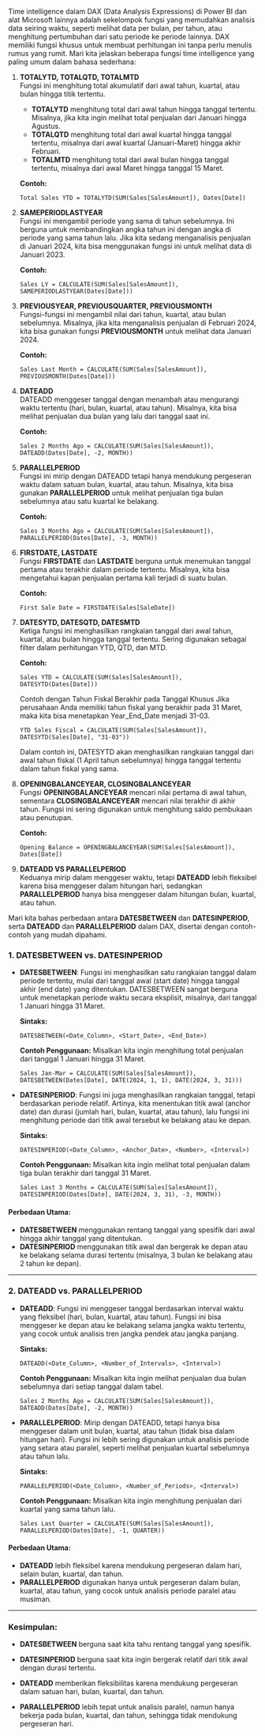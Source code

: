 Time intelligence dalam DAX (Data Analysis Expressions) di Power BI dan alat Microsoft lainnya adalah sekelompok fungsi yang memudahkan analisis data seiring waktu, seperti melihat data per bulan, per tahun, atau menghitung pertumbuhan dari satu periode ke periode lainnya. DAX memiliki fungsi khusus untuk membuat perhitungan ini tanpa perlu menulis rumus yang rumit. Mari kita jelaskan beberapa fungsi time intelligence yang paling umum dalam bahasa sederhana:

1. **TOTALYTD, TOTALQTD, TOTALMTD**  
   Fungsi ini menghitung total akumulatif dari awal tahun, kuartal, atau bulan hingga titik tertentu.

   - **TOTALYTD** menghitung total dari awal tahun hingga tanggal tertentu. Misalnya, jika kita ingin melihat total penjualan dari Januari hingga Agustus.
   - **TOTALQTD** menghitung total dari awal kuartal hingga tanggal tertentu, misalnya dari awal kuartal (Januari-Maret) hingga akhir Februari.
   - **TOTALMTD** menghitung total dari awal bulan hingga tanggal tertentu, misalnya dari awal Maret hingga tanggal 15 Maret.

   **Contoh:** 
   ```dax
   Total Sales YTD = TOTALYTD(SUM(Sales[SalesAmount]), Dates[Date])
   ```

2. **SAMEPERIODLASTYEAR**  
   Fungsi ini mengambil periode yang sama di tahun sebelumnya. Ini berguna untuk membandingkan angka tahun ini dengan angka di periode yang sama tahun lalu. Jika kita sedang menganalisis penjualan di Januari 2024, kita bisa menggunakan fungsi ini untuk melihat data di Januari 2023.

   **Contoh:**
   ```dax
   Sales LY = CALCULATE(SUM(Sales[SalesAmount]), SAMEPERIODLASTYEAR(Dates[Date]))
   ```

3. **PREVIOUSYEAR, PREVIOUSQUARTER, PREVIOUSMONTH**  
   Fungsi-fungsi ini mengambil nilai dari tahun, kuartal, atau bulan sebelumnya. Misalnya, jika kita menganalisis penjualan di Februari 2024, kita bisa gunakan fungsi **PREVIOUSMONTH** untuk melihat data Januari 2024.

   **Contoh:**
   ```dax
   Sales Last Month = CALCULATE(SUM(Sales[SalesAmount]), PREVIOUSMONTH(Dates[Date]))
   ```

4. **DATEADD**  
   DATEADD menggeser tanggal dengan menambah atau mengurangi waktu tertentu (hari, bulan, kuartal, atau tahun). Misalnya, kita bisa melihat penjualan dua bulan yang lalu dari tanggal saat ini.

   **Contoh:**
   ```dax
   Sales 2 Months Ago = CALCULATE(SUM(Sales[SalesAmount]), DATEADD(Dates[Date], -2, MONTH))
   ```

5. **PARALLELPERIOD**  
   Fungsi ini mirip dengan DATEADD tetapi hanya mendukung pergeseran waktu dalam satuan bulan, kuartal, atau tahun. Misalnya, kita bisa gunakan **PARALLELPERIOD** untuk melihat penjualan tiga bulan sebelumnya atau satu kuartal ke belakang.

   **Contoh:**
   ```dax
   Sales 3 Months Ago = CALCULATE(SUM(Sales[SalesAmount]), PARALLELPERIOD(Dates[Date], -3, MONTH))
   ```

6. **FIRSTDATE, LASTDATE**  
   Fungsi **FIRSTDATE** dan **LASTDATE** berguna untuk menemukan tanggal pertama atau terakhir dalam periode tertentu. Misalnya, kita bisa mengetahui kapan penjualan pertama kali terjadi di suatu bulan.

   **Contoh:**
   ```dax
   First Sale Date = FIRSTDATE(Sales[SaleDate])
   ```

7. **DATESYTD, DATESQTD, DATESMTD**  
   Ketiga fungsi ini menghasilkan rangkaian tanggal dari awal tahun, kuartal, atau bulan hingga tanggal tertentu. Sering digunakan sebagai filter dalam perhitungan YTD, QTD, dan MTD.

   **Contoh:**
   ```dax
   Sales YTD = CALCULATE(SUM(Sales[SalesAmount]), DATESYTD(Dates[Date]))
   ```

   Contoh dengan Tahun Fiskal Berakhir pada Tanggal Khusus
Jika perusahaan Anda memiliki tahun fiskal yang berakhir pada 31 Maret, maka kita bisa menetapkan Year_End_Date menjadi 31-03.

   ```
   YTD Sales Fiscal = CALCULATE(SUM(Sales[SalesAmount]), DATESYTD(Sales[Date], "31-03"))
   ```
   Dalam contoh ini, DATESYTD akan menghasilkan rangkaian tanggal dari awal tahun fiskal (1 April tahun sebelumnya) hingga tanggal tertentu dalam tahun fiskal yang sama.

8. **OPENINGBALANCEYEAR, CLOSINGBALANCEYEAR**  
   Fungsi **OPENINGBALANCEYEAR** mencari nilai pertama di awal tahun, sementara **CLOSINGBALANCEYEAR** mencari nilai terakhir di akhir tahun. Fungsi ini sering digunakan untuk menghitung saldo pembukaan atau penutupan.

   **Contoh:**
   ```dax
   Opening Balance = OPENINGBALANCEYEAR(SUM(Sales[SalesAmount]), Dates[Date])
   ```

9. **DATEADD VS PARALLELPERIOD**  
   Keduanya mirip dalam menggeser waktu, tetapi **DATEADD** lebih fleksibel karena bisa menggeser dalam hitungan hari, sedangkan **PARALLELPERIOD** hanya bisa menggeser dalam hitungan bulan, kuartal, atau tahun.


Mari kita bahas perbedaan antara **DATESBETWEEN** dan **DATESINPERIOD**, serta **DATEADD** dan **PARALLELPERIOD** dalam DAX, disertai dengan contoh-contoh yang mudah dipahami.

### 1. **DATESBETWEEN vs. DATESINPERIOD**

- **DATESBETWEEN**: Fungsi ini menghasilkan satu rangkaian tanggal dalam periode tertentu, mulai dari tanggal awal (start date) hingga tanggal akhir (end date) yang ditentukan. DATESBETWEEN sangat berguna untuk menetapkan periode waktu secara eksplisit, misalnya, dari tanggal 1 Januari hingga 31 Maret.

  **Sintaks:**
  ```dax
  DATESBETWEEN(<Date_Column>, <Start_Date>, <End_Date>)
  ```

  **Contoh Penggunaan:**
  Misalkan kita ingin menghitung total penjualan dari tanggal 1 Januari hingga 31 Maret.

  ```dax
  Sales Jan-Mar = CALCULATE(SUM(Sales[SalesAmount]), DATESBETWEEN(Dates[Date], DATE(2024, 1, 1), DATE(2024, 3, 31)))
  ```

- **DATESINPERIOD**: Fungsi ini juga menghasilkan rangkaian tanggal, tetapi berdasarkan periode relatif. Artinya, kita menentukan titik awal (anchor date) dan durasi (jumlah hari, bulan, kuartal, atau tahun), lalu fungsi ini menghitung periode dari titik awal tersebut ke belakang atau ke depan.

  **Sintaks:**
  ```dax
  DATESINPERIOD(<Date_Column>, <Anchor_Date>, <Number>, <Interval>)
  ```

  **Contoh Penggunaan:**
  Misalkan kita ingin melihat total penjualan dalam tiga bulan terakhir dari tanggal 31 Maret.

  ```dax
  Sales Last 3 Months = CALCULATE(SUM(Sales[SalesAmount]), DATESINPERIOD(Dates[Date], DATE(2024, 3, 31), -3, MONTH))
  ```

#### Perbedaan Utama:
- **DATESBETWEEN** menggunakan rentang tanggal yang spesifik dari awal hingga akhir tanggal yang ditentukan.
- **DATESINPERIOD** menggunakan titik awal dan bergerak ke depan atau ke belakang selama durasi tertentu (misalnya, 3 bulan ke belakang atau 2 tahun ke depan).

---

### 2. **DATEADD vs. PARALLELPERIOD**

- **DATEADD**: Fungsi ini menggeser tanggal berdasarkan interval waktu yang fleksibel (hari, bulan, kuartal, atau tahun). Fungsi ini bisa menggeser ke depan atau ke belakang selama jangka waktu tertentu, yang cocok untuk analisis tren jangka pendek atau jangka panjang.

  **Sintaks:**
  ```dax
  DATEADD(<Date_Column>, <Number_of_Intervals>, <Interval>)
  ```

  **Contoh Penggunaan:**
  Misalkan kita ingin melihat penjualan dua bulan sebelumnya dari setiap tanggal dalam tabel.

  ```dax
  Sales 2 Months Ago = CALCULATE(SUM(Sales[SalesAmount]), DATEADD(Dates[Date], -2, MONTH))
  ```

- **PARALLELPERIOD**: Mirip dengan DATEADD, tetapi hanya bisa menggeser dalam unit bulan, kuartal, atau tahun (tidak bisa dalam hitungan hari). Fungsi ini lebih sering digunakan untuk analisis periode yang setara atau paralel, seperti melihat penjualan kuartal sebelumnya atau tahun lalu.

  **Sintaks:**
  ```dax
  PARALLELPERIOD(<Date_Column>, <Number_of_Periods>, <Interval>)
  ```

  **Contoh Penggunaan:**
  Misalkan kita ingin menghitung penjualan dari kuartal yang sama tahun lalu.

  ```dax
  Sales Last Quarter = CALCULATE(SUM(Sales[SalesAmount]), PARALLELPERIOD(Dates[Date], -1, QUARTER))
  ```

#### Perbedaan Utama:
- **DATEADD** lebih fleksibel karena mendukung pergeseran dalam hari, selain bulan, kuartal, dan tahun.
- **PARALLELPERIOD** digunakan hanya untuk pergeseran dalam bulan, kuartal, atau tahun, yang cocok untuk analisis periode paralel atau musiman.

---

### Kesimpulan:

- **DATESBETWEEN** berguna saat kita tahu rentang tanggal yang spesifik.
- **DATESINPERIOD** berguna saat kita ingin bergerak relatif dari titik awal dengan durasi tertentu.
  
- **DATEADD** memberikan fleksibilitas karena mendukung pergeseran dalam satuan hari, bulan, kuartal, dan tahun.
- **PARALLELPERIOD** lebih tepat untuk analisis paralel, namun hanya bekerja pada bulan, kuartal, dan tahun, sehingga tidak mendukung pergeseran hari.



